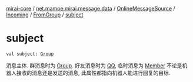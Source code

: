 [mirai-core](../../../../index.md) / [net.mamoe.mirai.message.data](../../../index.md) / [OnlineMessageSource](../../index.md) / [Incoming](../index.md) / [FromGroup](index.md) / [subject](./subject.md)

# subject

`val subject: `[`Group`](../../../../net.mamoe.mirai.contact/-group/index.md)

消息主体. 群消息时为 [Group](../../../../net.mamoe.mirai.contact/-group/index.md). 好友消息时为 [QQ](../../../../net.mamoe.mirai.contact/-q-q/index.md), 临时消息为 [Member](../../../../net.mamoe.mirai.contact/-member/index.md)
不论是机器人接收的消息还是发送的消息, 此属性都指向机器人能进行回复的目标.

